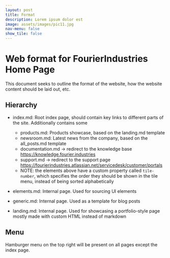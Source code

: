```yaml
---
layout: post
title: Format
description: Lorem ipsum dolor est
image: assets/images/pic11.jpg
nav-menu: false
show_tile: false
---
```

# Web format for FourierIndustries Home Page

This document seeks to outline the format of the website, how the website content should be laid out, etc.

## Hierarchy

- index.md: Root index page, should contain key links to different parts of the site. Additionally contains some 
    - products.md: Products showcase, based on the landing.md template
    - newsroom.md: Latest news from the company, based on the all_posts.md template
    - documentation.md -> redirect to the knowledge base https://knowledge.fourier.industries
    - support.md -> redirect to the support page https://fourierindustries.atlassian.net/servicedesk/customer/portals
    - NOTE: the elements above have a custom property called `tile-number`, which specifies the order they should be shown in the tile menu, instead of being sorted alphabetically

- elements.md: Internal page. Used for sourcing UI elements
- generic.md: Internal page. Used as a template for blog posts
- landing.md: Internal page. Used for showcasing a portfolio-style page mostly made with custom HTML instead of markdown

## Menu

Hamburger menu on the top right will be present on all pages except the index page. 

